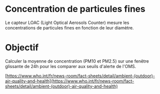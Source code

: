 # Concentration de particules fines

Le capteur LOAC (Light Optical Aerosols Counter) mesure les concentrations de particules fines en fonction de leur diamètre.

# Objectif

Calculer la moyenne de concentration (PM10 et PM2.5) sur une fenêtre glissante de 24h pour les comparer aux seuils d'alerte de l'OMS.

[https://www.who.int/fr/news-room/fact-sheets/detail/ambient-(outdoor)-air-quality-and-health](https://www.who.int/fr/news-room/fact-sheets/detail/ambient-(outdoor)-air-quality-and-health)